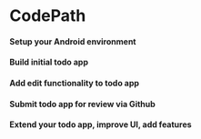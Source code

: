 # CodePath

#### Setup your Android environment
#### Build initial todo app
#### Add edit functionality to todo app
#### Submit todo app for review via Github
#### Extend your todo app, improve UI, add features
